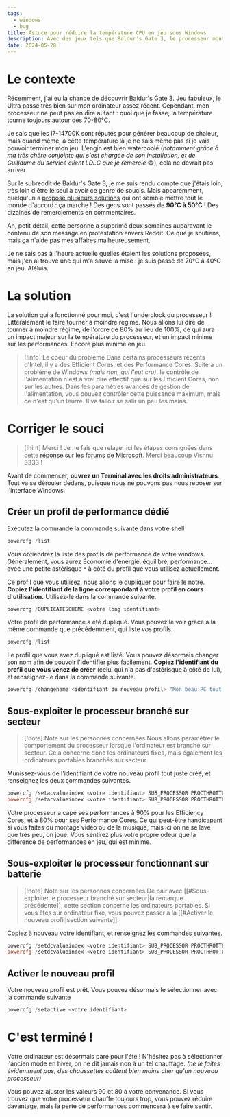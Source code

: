 ```yaml
---
tags:
  - windows
  - bug
title: Astuce pour réduire la température CPU en jeu sous Windows
description: Avec des jeux tels que Baldur's Gate 3, le processeur monte facilement à 90°, même avec un bon système de refroidissement. Voici une astuce parmi tant d'autres afin d'y remédier.
date: 2024-05-28
---
```


# Le contexte

Récemment, j'ai eu la chance de découvrir Baldur's Gate 3. Jeu fabuleux, le Ultra passe très bien sur mon ordinateur assez récent. Cependant, mon processeur ne peut pas en dire autant : quoi que je fasse, la température tourne toujours autour des 70-80°C.

Je sais que les i7-14700K sont réputés pour générer beaucoup de chaleur, mais quand même, à cette température là je ne sais même pas si je vais pouvoir terminer mon jeu. L'engin est bien watercoolé (_notamment grâce à ma très chère conjointe qui s'est chargée de son installation, et de Guillaume du service client LDLC que je remercie_ 😄), cela ne devrait pas arriver.

Sur le subreddit de Baldur's Gate 3, je me suis rendu compte que j'étais loin, très loin d'être le seul à avoir ce genre de soucis. Mais apparemment, quelqu'un a [proposé plusieurs solutions](https://www.reddit.com/r/BaldursGate3/comments/15oof5m/fix_found_for_cpu_heat_issue/) qui ont semblé mettre tout le monde d'accord : ça marche ! Des gens sont passés de **90°C à 50°C** ! Des dizaines de remerciements en commentaires.

Ah, petit détail, cette personne a supprimé deux semaines auparavant le contenu de son message en protestation envers Reddit. Ce que je soutiens, mais ça n'aide pas mes affaires malheureusement.

Je ne sais pas à l'heure actuelle quelles étaient les solutions proposées, mais j'en ai trouvé une qui m'a sauvé la mise : je suis passé de 70°C à 40°C en jeu. Aléluia.

# La solution

La solution qui a fonctionné pour moi, c'est l'underclock du processeur ! Littéralement le faire tourner à moindre régime. Nous allons lui dire de tourner à moindre régime, de l'ordre de 80% au lieu de 100%, ce qui aura un impact majeur sur la température du processeur, et un impact minime sur les performances. Encore plus minime en jeu.

> [!info] Le coeur du problème
> Dans certains processeurs récents d'Intel, il y a des Efficient Cores, et des Performance Cores. Suite à un problème de Windows _(mais non, qui l'eut cru)_, le contrôle de l'alimentation n'est à vrai dire effectif que sur les Efficient Cores, non sur les autres. Dans les paramètres avancés de gestion de l'alimentation, vous pouvez contrôler cette puissance maximum, mais ce n'est qu'un leurre. Il va falloir se salir un peu les mains.

# Corriger le souci

> [!hint] Merci !
> Je ne fais que relayer ici les étapes consignées dans cette [réponse sur les forums de Microsoft](https://web.archive.org/web/20240419062650/https://answers.microsoft.com/en-us/windows/forum/all/max-processor-state-setting-in-control-panel-power/d560664d-1e39-4ab6-9948-c4cb8a3f3b82). Merci beaucoup Vishnu 3333 !

Avant de commencer, **ouvrez un Terminal avec les droits administrateurs**. Tout va se dérouler dedans, puisque nous ne pouvons pas nous reposer sur l'interface Windows.

## Créer un profil de performance dédié

Exécutez la commande la commande suivante dans votre shell

```powershell
powercfg /list
```

Vous obtiendrez la liste des profils de performance de votre windows. Généralement, vous aurez Économie d'énergie, équilibré, performance... avec une petite astérisque `*` à côté du profil que vous utilisez actuellement.

Ce profil que vous utilisez, nous allons le dupliquer pour faire le notre. **Copiez l'identifiant de la ligne correspondant à votre profil en cours d'utilisation.** Utilisez-le dans la commande suivante.

```powershell
powercfg /DUPLICATESCHEME <votre long identifiant>
```

Votre profil de performance a été dupliqué. Vous pouvez le voir grâce à la même commande que précédemment, qui liste vos profils.

```powershell
powercfg /list
```

Le profil que vous avez dupliqué est listé. Vous pouvez désormais changer son nom afin de pouvoir l'identifier plus facilement. **Copiez l'identifiant du profil que vous venez de créer** (celui qui n'a pas d'astérisque à côté de lui), et renseignez-le dans la commande suivante.

```powershell
powercfg /changename <identifiant du nouveau profil> "Mon beau PC tout froid"
```

## Sous-exploiter le processeur branché sur secteur

> [!note] Note sur les personnes concernées
> Nous allons paramétrer le comportement du processeur lorsque l'ordinateur est branché sur secteur. Cela concerne donc les ordinateurs fixes, mais également les ordinateurs portables branchés sur secteur.

Munissez-vous de l'identifiant de votre nouveau profil tout juste créé, et renseignez les deux commandes suivantes.

```powershell
powercfg /setacvalueindex <votre identifiant> SUB_PROCESSOR PROCTHROTTLEMAX 90
powercfg /setacvalueindex <votre identifiant> SUB_PROCESSOR PROCTHROTTLEMAX1 80
```

Votre processeur a capé ses performances à 90% pour les Efficiency Cores, et à 80% pour ses Performance Cores. Ce qui peut-être handicapant si vous faites du montage vidéo ou de la musique, mais ici on ne se lave que très peu, on joue. Vous sentirez plus votre propre odeur que la différence de performances en jeu, qui est minime.

## Sous-exploiter le processeur fonctionnant sur batterie

> [!note] Note sur les personnes concernées
> De pair avec [[#Sous-exploiter le processeur branché sur secteur|la remarque précédente]], cette section concerne les ordinateurs portables. Si vous êtes sur ordinateur fixe, vous pouvez passer à la [[#Activer le nouveau profil|section suivante]].

Copiez à nouveau votre identifiant, et renseignez les commandes suivantes.

```powershell
powercfg /setdcvalueindex <votre identifiant> SUB_PROCESSOR PROCTHROTTLEMAX 90
powercfg /setdcvalueindex <votre identifiant> SUB_PROCESSOR PROCTHROTTLEMAX1 80
```

## Activer le nouveau profil

Votre nouveau profil est prêt. Vous pouvez désormais le sélectionner avec la commande suivante

```powershell
powercfg /setactive <votre identifiant>
```

# C'est terminé !

Votre ordinateur est désormais paré pour l'été ! N'hésitez pas à sélectionner l'ancien mode en hiver, on ne dit jamais non à un tel chauffage. _(ne le faites évidemment pas, des chaussettes coûtent bien moins cher qu'un nouveau processeur)_

Vous pouvez ajuster les valeurs 90 et 80 à votre convenance. Si vous trouvez que votre processeur chauffe toujours trop, vous pouvez réduire davantage, mais la perte de performances commencera à se faire sentir.
